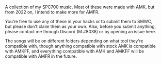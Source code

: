 A collection of my SPC700 music. Most of these were made with AMK, but from 2022 on, I intend to make more for AMFR.

You're free to use any of these in your hacks or to submit them to SMWC, but please don't claim them as your own. Also, before you submit anything, please contact me through Discord (M.#8038) or by opening an issue here.

The songs will be on different folders depending on what tool they're compatible with, though anything compatible with stock AMK is compatible with AMKFF, and everything compatible with AMK and AMKFF will be compatible with AMFR in the future.
